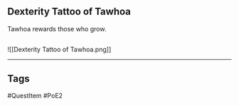 ## Dexterity Tattoo of Tawhoa
Tawhoa rewards those who grow.
## 
![[Dexterity Tattoo of Tawhoa.png]]

---
## Tags
#QuestItem
#PoE2